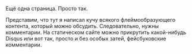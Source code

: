 Ещё одна страница. Просто так.

Представим, что тут я написал кучу всякого флеймообразующего контента,
который можно обсудить. Следовательно, нужны комментарии.
На статическом сайте можно прикрутить какой-нибудь Disqus или вот так,
просто и без особых затей, фейсбуковские комментарии.

<div id="fb-root"></div>
<script>(function(d, s, id) {
    var js, fjs = d.getElementsByTagName(s)[0];
    if (d.getElementById(id)) return;
    js = d.createElement(s); js.id = id;
    js.src = "//connect.facebook.net/ru_RU/all.js#xfbml=1&appId=400424936721386";
    fjs.parentNode.insertBefore(js, fjs);
}(document, 'script', 'facebook-jssdk'));</script>

<div class="fb-comments" data-href="http://kastaneda.kiev.ua" data-width="800" data-num-posts="50" data-order-by="time"></div>
